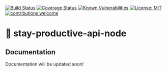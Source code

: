 [![Build Status](https://travis-ci.com/ajeetchaulagain/stay-productive-api-node.svg?branch=master)](https://travis-ci.com/ajeetchaulagain/stay-productive-api-node)
[![Coverage Status](https://coveralls.io/repos/github/ajeetchaulagain/stay-productive-api-node/badge.svg?branch=master)](https://coveralls.io/github/ajeetchaulagain/stay-productive-api-node?branch=master)
[![Known Vulnerabilities](https://snyk.io/test/github/ajeetchaulagain/stay-productive-api-node/badge.svg?targetFile=package.json)](https://snyk.io/test/github/ajeetchaulagain/stay-productive-api-node?targetFile=package.json)
[![License: MIT](https://img.shields.io/badge/License-MIT-yellow.svg)](https://opensource.org/licenses/MIT)
[![contributions welcome](https://img.shields.io/badge/contributions-welcome-brightgreen.svg?style=flat)](https://github.com/ajeetchaulagain/stay-productive-api-node/issues)

# :gem: stay-productive-api-node


## Documentation

Documentation will be updated soon!
